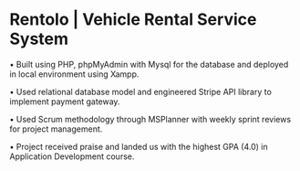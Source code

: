 # Rentolo | Vehicle Rental Service System

• Built using PHP, phpMyAdmin with Mysql for the database and deployed in local environment using Xampp.

• Used relational database model and engineered Stripe API library to implement payment gateway.

• Used Scrum methodology through MSPlanner with weekly sprint reviews for project management.

• Project received praise and landed us with the highest GPA (4.0) in Application Development course.
